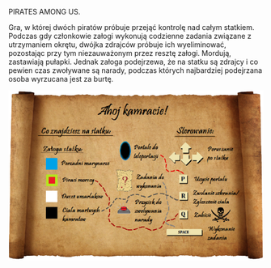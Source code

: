 PIRATES AMONG US.

Gra, w której dwóch piratów próbuje przejąć kontrolę nad całym statkiem. Podczas gdy członkowie załogi wykonują codzienne zadania związane z utrzymaniem okrętu, dwójka zdrajców próbuje ich wyeliminować, pozostając przy tym niezauważonym przez resztę załogi. Mordują, zastawiają pułapki. Jednak załoga podejrzewa, że na statku są zdrajcy i co pewien czas zwoływane są narady, podczas których najbardziej podejrzana osoba wyrzucana jest za burtę.

![Sterowanie:](/assets/instructions.png)
